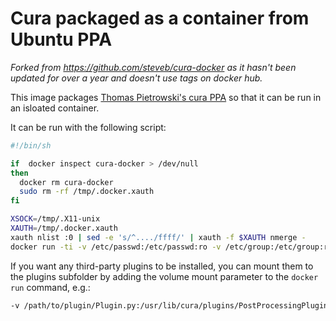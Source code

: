 # Cura packaged as a container from Ubuntu PPA

_Forked from https://github.com/steveb/cura-docker as it hasn't been updated for over a year and doesn't use tags on docker hub._

This image packages [Thomas Pietrowski's cura PPA](https://launchpad.net/~thopiekar/+archive/ubuntu/cura) so that it can be run in an isloated container.

It can be run with the following script:

```sh
#!/bin/sh

if  docker inspect cura-docker > /dev/null
then
  docker rm cura-docker
  sudo rm -rf /tmp/.docker.xauth
fi

XSOCK=/tmp/.X11-unix
XAUTH=/tmp/.docker.xauth
xauth nlist :0 | sed -e 's/^..../ffff/' | xauth -f $XAUTH nmerge -
docker run -ti -v /etc/passwd:/etc/passwd:ro -v /etc/group:/etc/group:ro -v $HOME:$HOME -v $XSOCK:$XSOCK -v $XAUTH:$XAUTH -e XAUTHORITY=$XAUTH -e DISPLAY --user $UID:$GROUPS docker.io/math2306/cura-docker
```

If you want any third-party plugins to be installed, you can mount them to the plugins subfolder by adding the volume mount parameter to the `docker run` command, e.g.:

```sh
-v /path/to/plugin/Plugin.py:/usr/lib/cura/plugins/PostProcessingPlugin/scripts/Plugin.py
```
